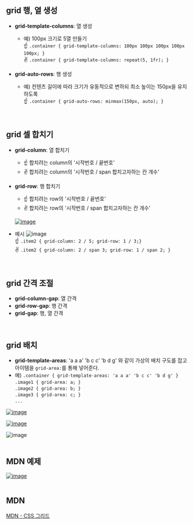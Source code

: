## grid 행, 열 생성
- **grid-template-columns**: 열 생성  
  - 예) 100px 크기로 5열 만들기  
    ☝ `.container { grid-template-columns: 100px 100px 100px 100px 100px; }`  
    ✌ `.container { grid-template-columns: repeat(5, 1fr); }`  

- **grid-auto-rows**: 행 생성  
  - 예) 컨텐츠 길이에 따라 크기가 유동적으로 변하되 최소 높이는 150px을 유지하도록  
    ☝ `.container { grid-auto-rows: minmax(150px, auto); }`
<br>

## grid 셀 합치기
- **grid-column**: 열 합치기
  - ☝ 합치려는 column의 '시작번호 / 끝번호'
  - ✌ 합치려는 column의 '시작번호 / span 합치고자하는 칸 개수'
- **grid-row**: 행 합치기
  - ☝ 합치려는 row의 '시작번호 / 끝번호'
  - ✌ 합치려는 row의 '시작번호 / span 합치고자하는 칸 개수'

  [![image](https://github.com/user-attachments/assets/8efd53c9-aa50-4f7f-b34d-7e8e8f0f3639)](https://github.com/jihye046/css-tutorial/blob/main/grid/gridPracC.css)

- 예시
![image](https://github.com/user-attachments/assets/3f2d0db4-6461-4d44-8737-ac5c0c401617)  
☝ `.item2 { grid-column: 2 / 5; grid-row: 1 / 3;}`  
✌ `.item2 { grid-column: 2 / span 3; grid-row: 1 / span 2; }` 
<br>


## grid 간격 조절
- **grid-column-gap**: 열 간격
- **grid-row-gap**: 행 간격
- **grid-gap**: 행, 열 간격
<br>

## grid 배치
- **grid-template-areas**:
    'a a a'
    'b c c'
    'b d g'
    와 같이 가상의 배치 구도를 잡고 아이템을 `grid-area:`를 통해 넣어준다.
- 예) `.container {
            grid-template-areas:
              'a a a'
              'b c c'
              'b d g'
       }`  
       `.image1 { grid-area: a; }`  
       `.image2 { grid-area: b; }`  
       `.image3 { grid-area: c; }`  
       ` ... `  


[![image](https://github.com/user-attachments/assets/957dd6e1-b2d4-4d6d-8382-3687240cf10b)](https://github.com/jihye046/css-tutorial/blob/main/grid/image.css)

[![image](https://github.com/user-attachments/assets/30612ebd-f677-44af-b506-7bc915fe8d22)](https://github.com/jihye046/css-tutorial/blob/main/grid/index.css)

![image](https://github.com/user-attachments/assets/ce6e1747-2f03-4a5c-89a2-47713a3f5141)  
<br>

## MDN 예제
[![image](https://github.com/user-attachments/assets/c7af003c-72ec-4c4b-b3ef-7029f1a988d8)](https://github.com/jihye046/css-tutorial/blob/main/grid/prac/mdnEx.css)  
<br>


## MDN
<a href="https://developer.mozilla.org/ko/docs/Learn/CSS/CSS_layout/Grids">MDN - CSS 그리드  









